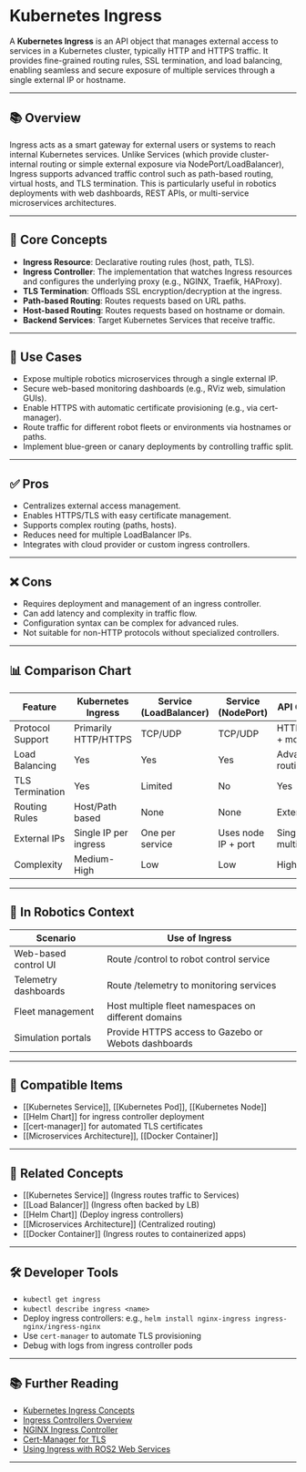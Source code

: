 # Kubernetes Ingress

A **Kubernetes Ingress** is an API object that manages external access to services in a Kubernetes cluster, typically HTTP and HTTPS traffic. It provides fine-grained routing rules, SSL termination, and load balancing, enabling seamless and secure exposure of multiple services through a single external IP or hostname.

---

## 📚 Overview

Ingress acts as a smart gateway for external users or systems to reach internal Kubernetes services. Unlike Services (which provide cluster-internal routing or simple external exposure via NodePort/LoadBalancer), Ingress supports advanced traffic control such as path-based routing, virtual hosts, and TLS termination. This is particularly useful in robotics deployments with web dashboards, REST APIs, or multi-service microservices architectures.

---

## 🧠 Core Concepts

- **Ingress Resource**: Declarative routing rules (host, path, TLS).
- **Ingress Controller**: The implementation that watches Ingress resources and configures the underlying proxy (e.g., NGINX, Traefik, HAProxy).
- **TLS Termination**: Offloads SSL encryption/decryption at the ingress.
- **Path-based Routing**: Routes requests based on URL paths.
- **Host-based Routing**: Routes requests based on hostname or domain.
- **Backend Services**: Target Kubernetes Services that receive traffic.

---

## 🧰 Use Cases

- Expose multiple robotics microservices through a single external IP.
- Secure web-based monitoring dashboards (e.g., RViz web, simulation GUIs).
- Enable HTTPS with automatic certificate provisioning (e.g., via cert-manager).
- Route traffic for different robot fleets or environments via hostnames or paths.
- Implement blue-green or canary deployments by controlling traffic split.

---

## ✅ Pros

- Centralizes external access management.
- Enables HTTPS/TLS with easy certificate management.
- Supports complex routing (paths, hosts).
- Reduces need for multiple LoadBalancer IPs.
- Integrates with cloud provider or custom ingress controllers.

---

## ❌ Cons

- Requires deployment and management of an ingress controller.
- Can add latency and complexity in traffic flow.
- Configuration syntax can be complex for advanced rules.
- Not suitable for non-HTTP protocols without specialized controllers.

---

## 📊 Comparison Chart

| Feature            | Kubernetes Ingress      | Service (LoadBalancer)    | Service (NodePort)      | API Gateway               |
|--------------------|------------------------|---------------------------|-------------------------|---------------------------|
| Protocol Support   | Primarily HTTP/HTTPS    | TCP/UDP                   | TCP/UDP                 | HTTP/HTTPS + more         |
| Load Balancing     | Yes                    | Yes                       | Yes                     | Advanced routing          |
| TLS Termination    | Yes                    | Limited                   | No                      | Yes                       |
| Routing Rules      | Host/Path based         | None                      | None                    | Extensive                 |
| External IPs       | Single IP per ingress   | One per service           | Uses node IP + port     | Single or multiple IPs    |
| Complexity         | Medium-High            | Low                       | Low                     | High                      |

---

## 🤖 In Robotics Context

| Scenario                | Use of Ingress                                            |
|-------------------------|----------------------------------------------------------|
| Web-based control UI     | Route /control to robot control service                   |
| Telemetry dashboards    | Route /telemetry to monitoring services                   |
| Fleet management        | Host multiple fleet namespaces on different domains       |
| Simulation portals      | Provide HTTPS access to Gazebo or Webots dashboards       |

---

## 🔧 Compatible Items

- [[Kubernetes Service]], [[Kubernetes Pod]], [[Kubernetes Node]]
- [[Helm Chart]] for ingress controller deployment
- [[cert-manager]] for automated TLS certificates
- [[Microservices Architecture]], [[Docker Container]]

---

## 🔗 Related Concepts

- [[Kubernetes Service]] (Ingress routes traffic to Services)
- [[Load Balancer]] (Ingress often backed by LB)
- [[Helm Chart]] (Deploy ingress controllers)
- [[Microservices Architecture]] (Centralized routing)
- [[Docker Container]] (Ingress routes to containerized apps)

---

## 🛠 Developer Tools

- `kubectl get ingress`
- `kubectl describe ingress <name>`
- Deploy ingress controllers: e.g., `helm install nginx-ingress ingress-nginx/ingress-nginx`
- Use `cert-manager` to automate TLS provisioning
- Debug with logs from ingress controller pods

---

## 📚 Further Reading

- [Kubernetes Ingress Concepts](https://kubernetes.io/docs/concepts/services-networking/ingress/)
- [Ingress Controllers Overview](https://kubernetes.io/docs/concepts/services-networking/ingress-controllers/)
- [NGINX Ingress Controller](https://kubernetes.github.io/ingress-nginx/)
- [Cert-Manager for TLS](https://cert-manager.io/docs/)
- [Using Ingress with ROS2 Web Services](https://micro-ros.github.io/docs/tutorials/core/advanced_networking/)

---
